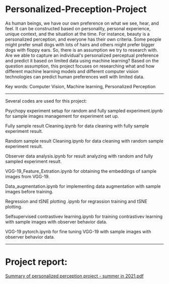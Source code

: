 # Personalized-Preception-Project

As human beings, we have our own preference on what we see, hear, and feel. It can be constructed based on personality, personal experience, unique context, and the situation at the time. For instance, beauty is a personalized  perception, and everyone has their own criteria. Some people might prefer small dogs with lots of hairs and others might prefer bigger dogs with floppy ears. So, there is an assumption we try to research with. Are we able to capture an individual's personalized perceptual preference and predict it based on limited data using machine learning? Based on the question assumption, this project focuses on researching what and how different machine learning models and different computer vision technologies can predict human preferences well with limited data. 

Key words: Computer Vision, Machine learning, Personalized Perception

----
Several codes are used for this project:

Psychopy experiment setup for random and fully sampled experiment.ipynb for sample images management for experiment set up.


Fully sample result Cleaning.ipynb for data cleaning with fully sample experiment result.


Random sample result Cleaning.ipynb for data cleaning with random sample experiment result.


Observer data analysis.ipynb for result analyzing with random and fully sampled experiment result.


VGG-19_Feature_Extration.ipynb for obtaining the embeddings of sample images from VGG-19.


Data_augmentation.ipynb for implementing data augmentation with sample images before training.


Regression and tSNE plotting .ipynb for regrassion training and tSNE plotting.


Selfsupervised contrastivev learning.ipynb for training contrastivev learning with sample images with observer behavior data.


VGG-19 pytorch.ipynb for fine tuning VGG-19 with sample images with observer behavior data.

----

# Project report:
[Summary of personalized perception project - summer in 2021.pdf](https://github.com/eddyliao-30/Personalized-Preception-Project/files/7463304/Summary.of.personalized.perception.project.-.summer.in.2021.pdf)

